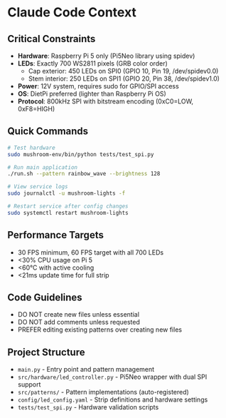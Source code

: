# Claude Code Context

## Critical Constraints
- **Hardware**: Raspberry Pi 5 only (Pi5Neo library using spidev)
- **LEDs**: Exactly 700 WS2811 pixels (GRB color order)
  - Cap exterior: 450 LEDs on SPI0 (GPIO 10, Pin 19, /dev/spidev0.0)
  - Stem interior: 250 LEDs on SPI1 (GPIO 20, Pin 38, /dev/spidev1.0)
- **Power**: 12V system, requires sudo for GPIO/SPI access
- **OS**: DietPi preferred (lighter than Raspberry Pi OS)
- **Protocol**: 800kHz SPI with bitstream encoding (0xC0=LOW, 0xF8=HIGH)

## Quick Commands
```bash
# Test hardware
sudo mushroom-env/bin/python tests/test_spi.py

# Run main application
./run.sh --pattern rainbow_wave --brightness 128

# View service logs
sudo journalctl -u mushroom-lights -f

# Restart service after config changes
sudo systemctl restart mushroom-lights
```

## Performance Targets
- 30 FPS minimum, 60 FPS target with all 700 LEDs
- <30% CPU usage on Pi 5
- <60°C with active cooling
- <21ms update time for full strip

## Code Guidelines
- DO NOT create new files unless essential
- DO NOT add comments unless requested
- PREFER editing existing patterns over creating new files

## Project Structure
- `main.py` - Entry point and pattern management
- `src/hardware/led_controller.py` - Pi5Neo wrapper with dual SPI support
- `src/patterns/` - Pattern implementations (auto-registered)
- `config/led_config.yaml` - Strip definitions and hardware settings
- `tests/test_spi.py` - Hardware validation scripts